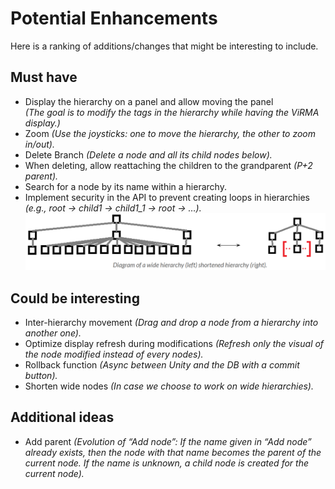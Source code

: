 # Potential Enhancements

Here is a ranking of additions/changes that might be interesting to include.

## Must have

- Display the hierarchy on a panel and allow moving the panel  
  *(The goal is to modify the tags in the hierarchy while having the ViRMA display.)*     
- Zoom *(Use the joysticks: one to move the hierarchy, the other to zoom in/out).*    
- Delete Branch *(Delete a node and all its child nodes below).*    
- When deleting, allow reattaching the children to the grandparent *(P+2 parent).*     
- Search for a node by its name within a hierarchy.     
- Implement security in the API to prevent creating loops in hierarchies  
  *(e.g., root → child1 → child1_1 → root → …).*    
![Diagram_of_wide_hierarchy_shorten](diagram_of_wide_hierarchy_shorten.png)   

## Could be interesting

- Inter-hierarchy movement *(Drag and drop a node from a hierarchy into another one).*
- Optimize display refresh during modifications *(Refresh only the visual of the node modified instead of every nodes).*
- Rollback function *(Async between Unity and the DB with a commit button).*
- Shorten wide nodes *(In case we choose to work on wide hierarchies).*

## Additional ideas

- Add parent *(Evolution of “Add node”: If the name given in “Add node” already exists, then the node with that name becomes the parent of the current node. If the name is unknown, a child node is created for the current node).*
